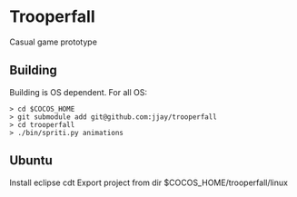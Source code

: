 Trooperfall
===========

Casual game prototype

Building
--------

Building is OS dependent. 
For all OS:

    > cd $COCOS_HOME
    > git submodule add git@github.com:jjay/trooperfall
    > cd trooperfall
    > ./bin/spriti.py animations

Ubuntu
------

Install eclipse cdt
Export project from dir $COCOS_HOME/trooperfall/linux
